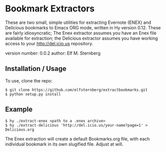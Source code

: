 Bookmark Extractors
===============================

These are two small, simple utilities for extracting Evernote (ENEX) and
Delicious bookmarks to Emacs ORG mode, written in Hy version 0.12.
These are fairly idiosyncratic; The Enex extractor assumes you have an
Enex file available for extraction; the Delicious extractor assumes you
have working access to your http://del.icio.us repository.

version number: 0.0.2
author: Elf M. Sternberg

Installation / Usage
--------------------

To use, clone the repo:

    $ git clone https://github.com/elfsternberg/extractbookmarks.git
    $ python setup.py install
    
Example
-------

    $ hy ./extract-enex <path to a .enex archive>
    $ hy ./extract-delicious 'http://del.icio.us/your-name?page=1' > Delicious.org

The Enex extraction will create a default Bookmarks.org file, with each
individual bookmark in its own slugified file.  Adjust at will.
